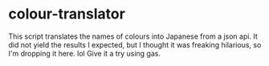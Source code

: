 # colour-translator
This script translates the names of colours into Japanese from a json api.
It did not yield the results I expected, but I thought it was freaking hilarious, so I'm dropping it here. lol
Give it a try using gas.
